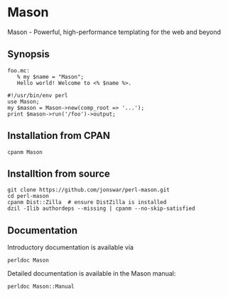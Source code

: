 # Mason

Mason - Powerful, high-performance templating for the web and beyond

## Synopsis

    foo.mc:
       % my $name = "Mason";
       Hello world! Welcome to <% $name %>.

    #!/usr/bin/env perl
    use Mason;
    my $mason = Mason->new(comp_root => '...');
    print $mason->run('/foo')->output;

## Installation from CPAN

    cpanm Mason

## Installtion from source

    git clone https://github.com/jonswar/perl-mason.git
    cd perl-mason
    cpanm Dist::Zilla  # ensure DistZilla is installed
    dzil -Ilib authordeps --missing | cpanm --no-skip-satisfied

## Documentation

Introductory documentation is available via

    perldoc Mason

Detailed documentation is available in the Mason manual:

    perldoc Mason::Manual
